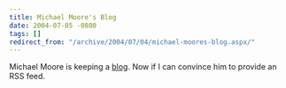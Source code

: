 ```yaml
---
title: Michael Moore's Blog
date: 2004-07-05 -0800
tags: []
redirect_from: "/archive/2004/07/04/michael-moores-blog.aspx/"
---
```


Michael Moore is keeping a
[blog](http://www.michaelmoore.com/words/diary/index.php). Now if I can
convince him to provide an RSS feed.

